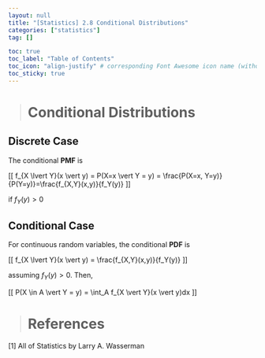 ```yaml
---
layout: null
title: "[Statistics] 2.8 Conditional Distributions"
categories: ["statistics"]
tag: []

toc: true
toc_label: "Table of Contents"
toc_icon: "align-justify" # corresponding Font Awesome icon name (without fa prefix)
toc_sticky: true
---
```


> # Conditional Distributions

## Discrete Case

The conditional **PMF** is

\[[ f_{X \lvert Y}(x \vert y) = P(X=x \vert Y = y) = \frac{P(X=x, Y=y)}{P(Y=y)}=\frac{f_{X,Y}(x,y)}{f_Y(y)} \]]

if $f_Y(y)>0$

## Conditional Case

For continuous random variables, the conditional **PDF** is

\[[ f_{X \lvert Y}(x \vert y) = \frac{f_{X,Y}(x,y)}{f_Y(y)} \]]

assuming $f_Y(y)>0$. Then,

\[[ P(X \in A \vert Y = y) = \int_A f_{X \vert Y}(x \vert y)dx \]]

> # References

[1] All of Statistics by Larry A. Wasserman
